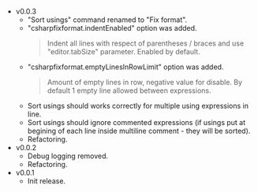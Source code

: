 * v0.0.3
  * "Sort usings" command renamed to "Fix format".
  * "csharpfixformat.indentEnabled" option was added.
    > Indent all lines with respect of parentheses / braces and use "editor.tabSize" parameter. Enabled by default.
  * "csharpfixformat.emptyLinesInRowLimit" option was added.
    > Amount of empty lines in row, negative value for disable. By default 1 empty line allowed between expressions.
  * Sort usings should works correctly for multiple using expressions in line.
  * Sort usings should ignore commented expressions (if usings put at begining of each line inside multiline comment - they will be sorted).
  * Refactoring.
* v0.0.2
  * Debug logging removed.
  * Refactoring.
* v0.0.1
  * Init release.
